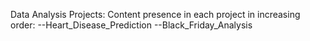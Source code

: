 Data Analysis Projects:
    Content presence in each project in increasing order:
       --Heart_Disease_Prediction
       --Black_Friday_Analysis
